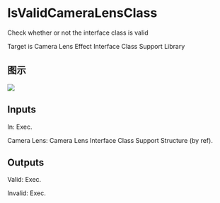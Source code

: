 # IsValidCameraLensClass

Check whether or not the interface class is valid

Target is Camera Lens Effect Interface Class Support Library

## 图示

![]($-20221218-19403555.png)

## Inputs

In: Exec.

Camera Lens: Camera Lens Interface Class Support Structure (by ref).  

## Outputs

Valid: Exec.

Invalid: Exec.

